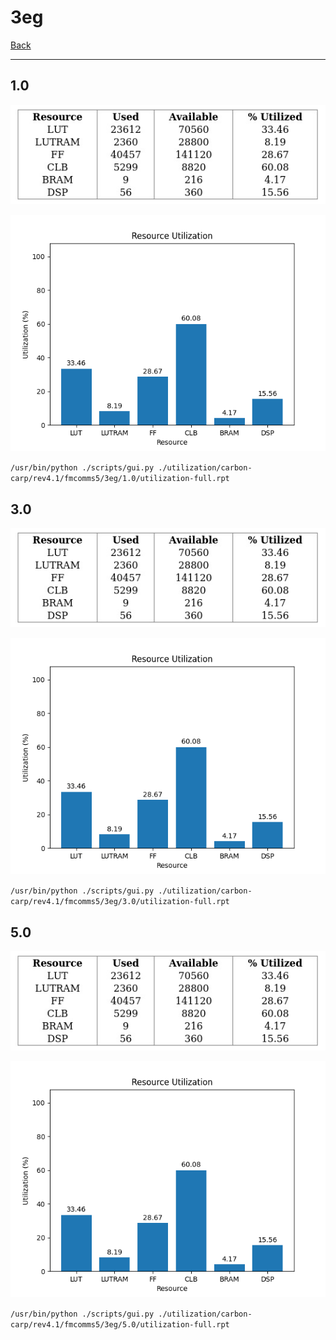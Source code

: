 # 3eg

[Back](<../rev4.1.md>)

---

## 1.0

<p align="center">
	<img src="../../../../../images/carbon-carp/rev4.1/fmcomms5/3eg/1.0/table.jpg" />
</p>

<p align="center">
	<img src="../../../../../images/carbon-carp/rev4.1/fmcomms5/3eg/1.0/graph.png" />
</p>

`/usr/bin/python ./scripts/gui.py ./utilization/carbon-carp/rev4.1/fmcomms5/3eg/1.0/utilization-full.rpt`

## 3.0

<p align="center">
	<img src="../../../../../images/carbon-carp/rev4.1/fmcomms5/3eg/3.0/table.jpg" />
</p>

<p align="center">
	<img src="../../../../../images/carbon-carp/rev4.1/fmcomms5/3eg/3.0/graph.png" />
</p>

`/usr/bin/python ./scripts/gui.py ./utilization/carbon-carp/rev4.1/fmcomms5/3eg/3.0/utilization-full.rpt`

## 5.0

<p align="center">
	<img src="../../../../../images/carbon-carp/rev4.1/fmcomms5/3eg/5.0/table.jpg" />
</p>

<p align="center">
	<img src="../../../../../images/carbon-carp/rev4.1/fmcomms5/3eg/5.0/graph.png" />
</p>

`/usr/bin/python ./scripts/gui.py ./utilization/carbon-carp/rev4.1/fmcomms5/3eg/5.0/utilization-full.rpt`

